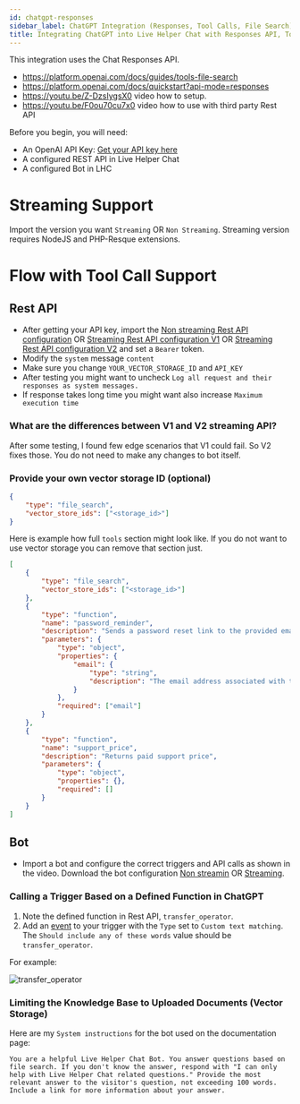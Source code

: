 ```yaml
---
id: chatgpt-responses
sidebar_label: ChatGPT Integration (Responses, Tool Calls, File Search)
title: Integrating ChatGPT into Live Helper Chat with Responses API, Tool Calls, File Search Support
---
```


This integration uses the Chat Responses API.

* https://platform.openai.com/docs/guides/tools-file-search
* https://platform.openai.com/docs/quickstart?api-mode=responses
* https://youtu.be/Z-DzsIygsX0 video how to setup.
* https://youtu.be/F0ou70cu7x0 video how to use with third party Rest API

Before you begin, you will need:

* An OpenAI API Key: [Get your API key here](https://platform.openai.com/api-keys)
* A configured REST API in Live Helper Chat
* A configured Bot in LHC

# Streaming Support

Import the version you want `Streaming` OR `Non Streaming`. Streaming version requires NodeJS and PHP-Resque extensions.

# Flow with Tool Call Support

## Rest API

* After getting your API key, import the [Non streaming Rest API configuration](/img/bot/chatgpt/chatgpt-response.json) OR [Streaming Rest API configuration V1](/img/bot/chatgpt/chatgpt-response-stream-api.json) OR [Streaming Rest API configuration V2](/img/bot/chatgpt/chatgpt-response-stream-api-v2.json) and set a `Bearer` token.
* Modify the `system` message `content`
* Make sure you change `YOUR_VECTOR_STORAGE_ID` and `API_KEY`
* After testing you might want to uncheck `Log all request and their responses as system messages.`
* If response takes long time you might want also increase `Maximum execution time`

### What are the differences between V1 and V2 streaming API?

After some testing, I found few edge scenarios that V1 could fail. So V2 fixes those. You do not need to make any changes to bot itself.

### Provide your own vector storage ID (optional)

```json
{
    "type": "file_search",
    "vector_store_ids": ["<storage_id>"]
}
```

Here is example how full `tools` section might look like. If you do not want to use vector storage you can remove that section just.

```json
[
    {
        "type": "file_search",
        "vector_store_ids": ["<storage_id>"]
    },
    {
        "type": "function",
        "name": "password_reminder",
        "description": "Sends a password reset link to the provided email address.",
        "parameters": {
            "type": "object",
            "properties": {
                "email": {
                    "type": "string",
                    "description": "The email address associated with the account."
                }
            },
            "required": ["email"]
        }
    },
    {
        "type": "function",
        "name": "support_price",
        "description": "Returns paid support price",
        "parameters": {
            "type": "object",
            "properties": {},
            "required": []
        }
    }
]
```

## Bot

* Import a bot and configure the correct triggers and API calls as shown in the video. Download the bot configuration [Non streamin](/img/bot/chatgpt/chatgpt-response-bot.json) OR [Streaming](/img/bot/chatgpt/chatgpt-response-bot-stream.json).

### Calling a Trigger Based on a Defined Function in ChatGPT

1. Note the defined function in Rest API, `transfer_operator`.
2. Add an [event](bot/triggers.md) to your trigger with the `Type` set to `Custom text matching`. The `Should include any of these words` value should be `transfer_operator`.

For example:

![transfer_operator](/img/bot/transfer-event.png)

### Limiting the Knowledge Base to Uploaded Documents (Vector Storage)

Here are my `System instructions` for the bot used on the documentation page:

```
You are a helpful Live Helper Chat Bot. You answer questions based on file search. If you don't know the answer, respond with "I can only help with Live Helper Chat related questions." Provide the most relevant answer to the visitor's question, not exceeding 100 words. Include a link for more information about your answer.
```
